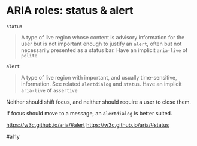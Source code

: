 # ARIA roles: status & alert

`status`
> A type of live region whose content is advisory information for the user but is not important enough to justify an `alert`, often but not necessarily presented as a status bar.
Have an implicit `aria-live` of `polite`

`alert`
> A type of live region with important, and usually time-sensitive, information. See related `alertdialog` and `status`.
Have an implicit `aria-live` of `assertive`

Neither should shift focus, and neither should require a user to close them.

If focus should move to a message, an `alertdialog` is better suited.

https://w3c.github.io/aria/#alert
https://w3c.github.io/aria/#status

#a11y